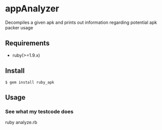 appAnalyzer
===========

Decompiles a given apk and prints out information regarding potential apk packer usage

## Requirements
- ruby(>=1.9.x)

## Install
    $ gem install ruby_apk

## Usage
### See what my testcode does
ruby analyze.rb
